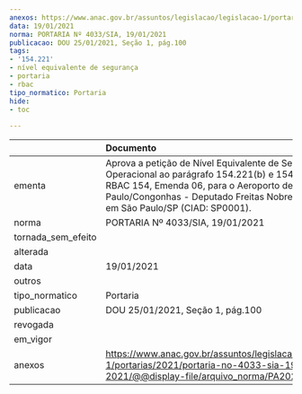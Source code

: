 ```yaml
---
anexos: https://www.anac.gov.br/assuntos/legislacao/legislacao-1/portarias/2021/portaria-no-4033-sia-19-01-2021/@@display-file/arquivo_norma/PA2021-4033.pdf
data: 19/01/2021
norma: PORTARIA Nº 4033/SIA, 19/01/2021
publicacao: DOU 25/01/2021, Seção 1, pág.100
tags:
- '154.221'
- nível equivalente de segurança
- portaria
- rbac
tipo_normatico: Portaria
hide: 
- toc 
 
---
```


|                    | Documento                                                                                                                                                                                                                                |
|:-------------------|:-----------------------------------------------------------------------------------------------------------------------------------------------------------------------------------------------------------------------------------------|
| ementa             | Aprova a petição de Nível Equivalente de Segurança Operacional ao parágrafo 154.221(b) e 154.221(c) do RBAC 154, Emenda 06, para o Aeroporto de São Paulo/Congonhas - Deputado Freitas Nobre, localizado em São Paulo/SP (CIAD: SP0001). |
| norma              | PORTARIA Nº 4033/SIA, 19/01/2021                                                                                                                                                                                                         |
| tornada_sem_efeito |                                                                                                                                                                                                                                          |
| alterada           |                                                                                                                                                                                                                                          |
| data               | 19/01/2021                                                                                                                                                                                                                               |
| outros             |                                                                                                                                                                                                                                          |
| tipo_normatico     | Portaria                                                                                                                                                                                                                                 |
| publicacao         | DOU 25/01/2021, Seção 1, pág.100                                                                                                                                                                                                         |
| revogada           |                                                                                                                                                                                                                                          |
| em_vigor           |                                                                                                                                                                                                                                          |
| anexos             | https://www.anac.gov.br/assuntos/legislacao/legislacao-1/portarias/2021/portaria-no-4033-sia-19-01-2021/@@display-file/arquivo_norma/PA2021-4033.pdf                                                                                     |